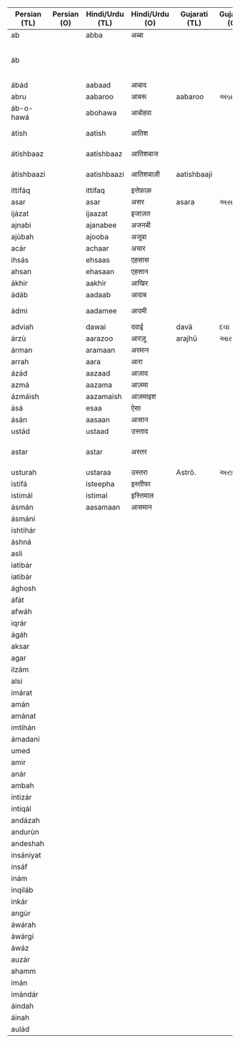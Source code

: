 | Persian (TL) | Persian (O) | Hindi/Urdu (TL) | Hindi/Urdu (O) | Gujarati (TL) | Gujarati (O) | English           | Media link | Notes                                |
|--------------|-------------|-----------------|----------------|---------------|--------------|-------------------|------------|--------------------------------------|
| ab           |             | abba            | अब्बा           |               |              | father            |            |                                      |
| áb           |             |                 |                |               |              | water             |            | water in Sanksrit as well. Cognates? |
| ábád         |             | aabaad          | आबाद           |               |              | populated         | [1](https://youtu.be/jh66Pjtqr4k?t=15)           |                                      |
| abru         |             | aabaroo         | आबरू            | aabaroo       | અબ્રાઉ        | dignity           |            |                                      |
| áb-o-hawá    |             | abohawa         | आबोहवा         |               |              | climate           |            |                                      |
| átish        |             | aatish          | आतिश           |               |              | fire              |            | not used anymore                     |
| átishbaaz    |             | aatishbaaz      | आतिशबाज        |               |              | firecracker maker |            | not used anymore                     |
| átishbaazi   |             | aatishbaazi     | आतिशबाज़ी       | aatishbaaji   |              | fireworks         |            | not used frequently                  |
| ittifáq      |             | ittifaq         | इत्तेफ़ाक़         |               |              | chance            |  [1](https://youtu.be/E9zaC--tLVs?t=31)           |                                      |
| asar         |             | asar            | असर            | asara         | અસર          | effect            |            |                                      |
| ijázat       |             | ijaazat         | इजाज़त          |               |              | permission        | [1](https://youtu.be/_BqOnkNpJvA?t=227)           |                                      |
| ajnabi       |             | ajanabee        | अजनबी          |               |              | stranger          | [1](https://youtu.be/TdUu05Svkl8?t=90)           |                                      |
| ajùbah       |             | ajooba          | अजूबा           |               |              | miracle           |            |                                      |
| acár         |             | achaar          | अचार           |               |              | pickle            |            |                                      |
| ihsás        |             | ehsaas          | एहसास          |               |              | sense             |            |                                      |
| ahsan        |             | ehasaan         | एहसान          |               |              |          favor    |            |                                      |
| ákhir        |             | aakhir          | आखिर           |               |              |    last     |            |                                      |
| ádáb         |             | aadaab          | आदाब           |               |              |                   |            |                                      |
| ádmi         |             | aadamee         | आदमी           |               |              |  man, human       |            |                                      |
| adviah       |             | dawai           | दवाई           | davā          | દવા          |  medicine          |            |                                      |
| árzù         |             | aarazoo         | आरज़ू            | arajhū        | આરઝૂ          |    wish         |            |                                      |
| árman        |             | aramaan         | अरमान          |               |              |    desires     |            |                                      |
| arrah        |             | aara            | आरा            |               |              |  saw   |            |                                      |
| ázád         |             | aazaad          | आज़ाद           |               |              |   free    |            |                                      |
| azmá         |             | aazama          | आज़मा           |               |              |   trial    |            |                                      |
| ázmáish      |             | aazamaish       | आज़माइश         |               |              |    trial    |            |                                      |
| ásá          |             | esaa            | ऐसा            |               |              |                   |            |                                      |
| ásán         |             | aasaan          | आसान           |               |              |   easy      |            |                                      |
| ustád        |             | ustaad          | उस्ताद          |               |              |    master     |            |                                      |
| astar        |             | astar           | अस्तर          |               |              |    cloth lining for garments    |            |                                      |
| usturah      |             | ustaraa         | उस्तरा          |  Astrō.          |  અસ્ત્રો      |   razor   |            |                                      |
| istifá       |             | isteepha        | इस्तीफा         |               |              |  resignation   |            |                                      |
| istimál      |             |       istimal   |  इस्तिमाल       |               |              |   usage                |            |                                      |
| ásmán        |             |  aasamaan       |     आसमान    |               |              |            sky    | [1](https://youtu.be/vA86QFrXoho?t=57)           |                                      |
| ásmáni       |             |                 |                |               |              |                   |            |                                      |
| ishtihár     |             |                 |                |               |              |                   |            |                                      |
| áshná        |             |                 |                |               |              |                   |            |                                      |
| asli         |             |                 |                |               |              |                   |            |                                      |
| iatibár      |             |                 |                |               |              |                   |            |                                      |
| iatibár      |             |                 |                |               |              |                   |            |                                      |
| ághosh       |             |                 |                |               |              |                   |            |                                      |
| áfát         |             |                 |                |               |              |                   |            |                                      |
| afwáh        |             |                 |                |               |              |                   |            |                                      |
| iqrár        |             |                 |                |               |              |                   |            |                                      |
| ágáh         |             |                 |                |               |              |                   |            |                                      |
| aksar        |             |                 |                |               |              |                   |            |                                      |
| agar         |             |                 |                |               |              |                   |            |                                      |
| ilzám        |             |                 |                |               |              |                   |            |                                      |
| alsi         |             |                 |                |               |              |                   |            |                                      |
| imárat       |             |                 |                |               |              |                   |            |                                      |
| amán         |             |                 |                |               |              |                   |            |                                      |
| amánat       |             |                 |                |               |              |                   |            |                                      |
| imtihán      |             |                 |                |               |              |                   |            |                                      |
| ámadani      |             |                 |                |               |              |                   |            |                                      |
| umed         |             |                 |                |               |              |                   |            |                                      |
| amir         |             |                 |                |               |              |                   |            |                                      |
| anár         |             |                 |                |               |              |                   |            |                                      |
| ambah        |             |                 |                |               |              |                   |            |                                      |
| intizár      |             |                 |                |               |              |                   |            |                                      |
| intiqál      |             |                 |                |               |              |                   |            |                                      |
| andázah      |             |                 |                |               |              |                   |            |                                      |
| andurùn      |             |                 |                |               |              |                   |            |                                      |
| andeshah     |             |                 |                |               |              |                   |            |                                      |
| insániyat    |             |                 |                |               |              |                   |            |                                      |
| insáf        |             |                 |                |               |              |                   |            |                                      |
| inám         |             |                 |                |               |              |                   |            |                                      |
| inqiláb      |             |                 |                |               |              |                   |            |                                      |
| inkár        |             |                 |                |               |              |                   |            |                                      |
| angùr        |             |                 |                |               |              |                   |            |                                      |
| áwárah       |             |                 |                |               |              |                   |            |                                      |
| áwárgi       |             |                 |                |               |              |                   |            |                                      |
| áwáz         |             |                 |                |               |              |                   |            |                                      |
| auzár        |             |                 |                |               |              |                   |            |                                      |
| ahamm        |             |                 |                |               |              |                   |            |                                      |
| imán         |             |                 |                |               |              |                   |            |                                      |
| imándár      |             |                 |                |               |              |                   |            |                                      |
| áindah       |             |                 |                |               |              |                   |            |                                      |
| áinah        |             |                 |                |               |              |                   |            |                                      |
| aulád        |             |                 |                |               |              |                   |            |                                      |
